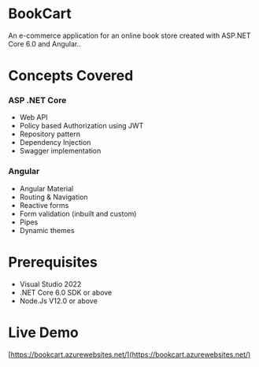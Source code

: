 # BookCart

An e-commerce application for an online book store created with ASP.NET Core 6.0 and Angular..

# Concepts Covered

### ASP .NET Core

 - Web API 
 - Policy based Authorization using JWT
 - Repository pattern
 - Dependency Injection
 - Swagger implementation

### Angular

 - Angular Material 
 - Routing & Navigation
 - Reactive forms
 - Form validation (inbuilt and custom)
 - Pipes
 - Dynamic themes

# Prerequisites
- Visual Studio 2022 
- .NET Core 6.0 SDK or above
- Node.Js V12.0 or above



# Live Demo
[https://bookcart.azurewebsites.net/](https://bookcart.azurewebsites.net/)



